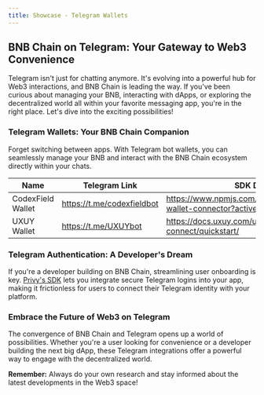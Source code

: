 ```yaml
---
title: Showcase - Telegram Wallets
---
```


## **BNB Chain on Telegram: Your Gateway to Web3 Convenience**

Telegram isn't just for chatting anymore. It's evolving into a powerful hub for Web3 interactions, and BNB Chain is leading the way. If you've been curious about managing your BNB, interacting with dApps, or exploring the decentralized world all within your favorite messaging app, you're in the right place. Let's dive into the exciting possibilities!

### **Telegram Wallets: Your BNB Chain Companion**

Forget switching between apps. With Telegram bot wallets, you can seamlessly manage your BNB and interact with the BNB Chain ecosystem directly within your chats.

| Name              | Telegram Link              | SDK Doc                                                      |
| ----------------- | -------------------------- | ------------------------------------------------------------ |
| CodexField Wallet | https://t.me/codexfieldbot | https://www.npmjs.com/package/codexfield-wallet-connector?activeTab=readme |
| UXUY Wallet       | https://t.me/UXUYbot       | https://docs.uxuy.com/uxuy-connect/quickstart/               |



### **Telegram Authentication: A Developer's Dream**

If you're a developer building on BNB Chain, streamlining user onboarding is key. [Privy's SDK](https://docs.privy.io/guide/dashboard/telegram) lets you integrate secure Telegram logins into your app, making it frictionless for users to connect their Telegram identity with your platform. 


### **Embrace the Future of Web3 on Telegram**

The convergence of BNB Chain and Telegram opens up a world of possibilities.  Whether you're a user looking for convenience or a developer building the next big dApp, these Telegram integrations offer a powerful way to engage with the decentralized world. 

**Remember:** Always do your own research and stay informed about the latest developments in the Web3 space! 




